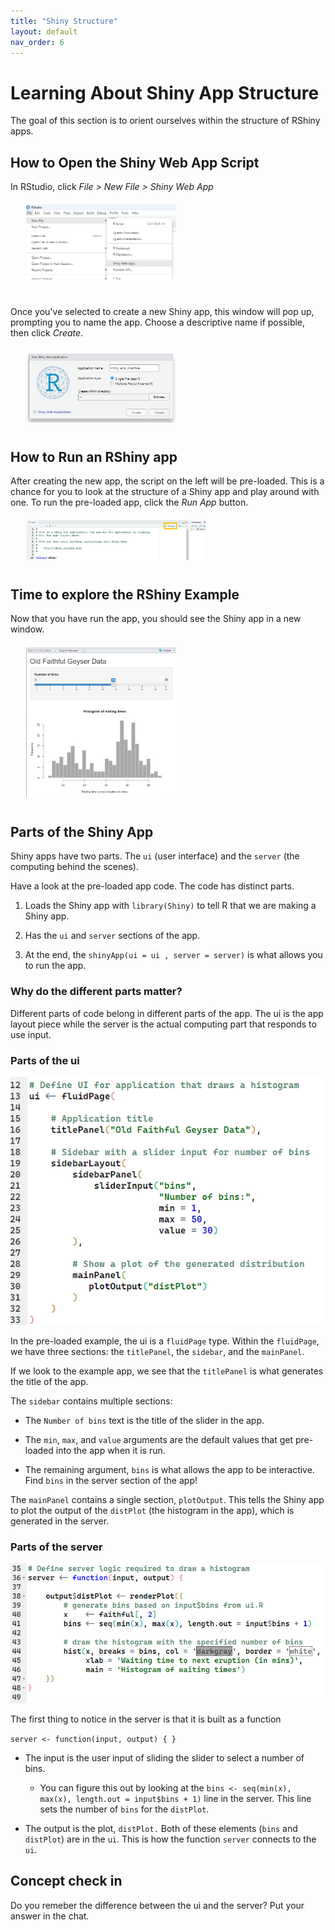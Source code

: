 ```yaml
---
title: "Shiny Structure"
layout: default
nav_order: 6
---
```


# Learning About Shiny App Structure 
The goal of this section is to orient ourselves within the structure of RShiny apps.

## How to Open the Shiny Web App Script

In RStudio, click *File \> New File \> Shiny Web App*

<div style="margin-left: 5%; margin-top: 20px; margin-bottom: 40px">
<img src="images/new_shiny_app.png" alt="new app" width="50%"/>
</div>


Once you've selected to create a new Shiny app, this window will pop up, prompting you to name the app. Choose a descriptive name if possible, then click *Create*.

<div style="margin-left: 5%; margin-top: 20px; margin-bottom: 40px">
<img src="images/name_shiny_app.png" alt="new app name" width="50%"/>
</div>

## How to Run an RShiny app

After creating the new app, the script on the left will be pre-loaded. This is a chance for you to look at the structure of a Shiny app and play around with one. To run the pre-loaded app, click the *Run App* button.

<div style="margin-left: 5%; margin-top: 20px; margin-bottom: 40px">
<img src="images/run_app.png" alt="run app" width="60%"/>
</div>


## Time to explore the RShiny Example

Now that you have run the app, you should see the Shiny app in a new window.

<div style="margin-left: 5%; margin-top: 20px; margin-bottom: 40px">
<img src="images/default_app.png" alt="default app" width="50%"/>
</div>

## Parts of the Shiny App

Shiny apps have two parts. The `ui` (user interface) and the `server` (the computing behind the scenes).

Have a look at the pre-loaded app code. The code has distinct parts.

1.  Loads the Shiny app with `library(Shiny)` to tell R that we are making a Shiny app.

2.  Has the `ui` and `server` sections of the app.

3.  At the end, the `shinyApp(ui = ui , server = server)` is what allows you to run the app.

### Why do the different parts matter?
Different parts of code belong in different parts of the app. The ui is the app layout piece while the server is the actual computing part that responds to use input.

### Parts of the ui

![](images/ui.png)

In the pre-loaded example, the ui is a `fluidPage` type. Within the `fluidPage`, we have three sections: the `titlePanel`, the `sidebar`, and the `mainPanel`.

If we look to the example app, we see that the `titlePanel` is what generates the title of the app.

The `sidebar` contains multiple sections:

-   The `Number of bins` text is the title of the slider in the app.

-   The `min`, `max`, and `value` arguments are the default values that get pre-loaded into the app when it is run.

-   The remaining argument, `bins` is what allows the app to be interactive. Find `bins` in the server section of the app!

The `mainPanel` contains a single section, `plotOutput`. This tells the Shiny app to plot the output of the `distPlot` (the histogram in the app), which is generated in the server.

### Parts of the server

![](images/server.png)

The first thing to notice in the server is that it is built as a function

`server <- function(input, output) { }`

-   The input is the user input of sliding the slider to select a number of bins.

    -   You can figure this out by looking at the `bins <- seq(min(x), max(x), length.out = input$bins + 1)` line in the server. This line sets the number of `bins` for the `distPlot`.

-   The output is the plot, `distPlot.` Both of these elements (`bins` and `distPlot`) are in the `ui`. This is how the function `server` connects to the `ui`.

## Concept check in
Do you remeber the difference between the ui and the server? Put your answer in the chat.

